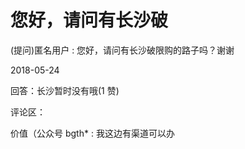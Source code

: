 # 您好，请问有长沙破

(提问)匿名用户 : 您好，请问有长沙破限购的路子吗？谢谢

2018-05-24

回答：长沙暂时没有哦(1 赞)

评论区：

价值（公众号 bgth* : 我这边有渠道可以办